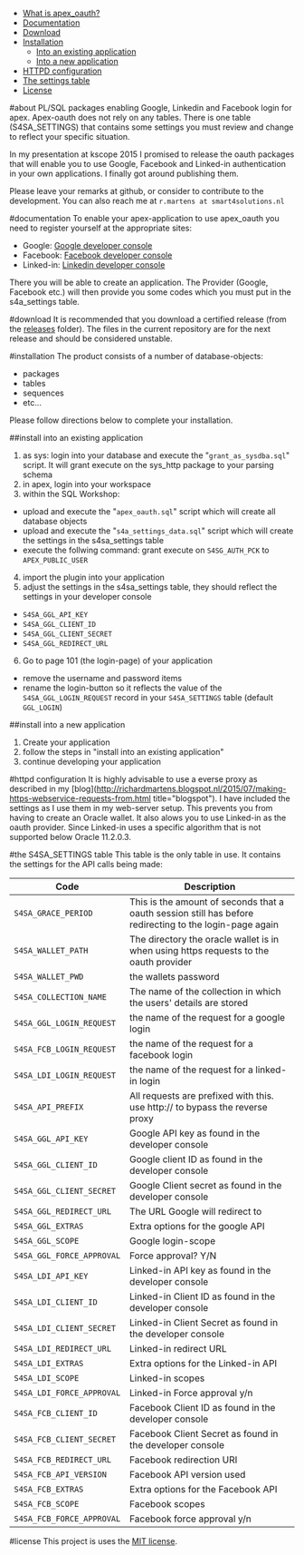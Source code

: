 - [What is apex_oauth?](#about)
- [Documentation](#documentation)
- [Download](#download)
- [Installation](#installation)
  - [Into an existing application](#install-into-an-existing-application)
  - [Into a new application](#install-into-a-new-application)
- [HTTPD configuration](#httpd)
- [The settings table](#the-s4sa_settings-table)
- [License](#license)


#about
PL/SQL packages enabling Google, Linkedin and Facebook login for apex. Apex-oauth does not rely on any tables. There is one table (S4SA_SETTINGS) that contains some settings you must review and change to reflect your specific situation.

In my presentation at kscope 2015 I promised to release the oauth packages that will enable you to use Google, Facebook and Linked-in authentication in your own applications. I finally got around publishing them.

Please leave your remarks at github, or consider to contribute to the development. You can also reach me at `r.martens at smart4solutions.nl`

#documentation
To enable your apex-application to use apex_oauth you need to register yourself at the appropriate sites:

- Google: [Google developer console](https://console.developers.google.com/start)
- Facebook: [Facebook developer console](https://developers.facebook.com/apps)
- Linked-in: [Linkedin developer console](https://www.linkedin.com/developer/apps)

There you will be able to create an application. The Provider (Google, Facebook etc.) will then provide you some codes which you must put in the s4a_settings table.

#download
It is recommended that you download a certified release (from the [releases](https://github.com/smart4solutions/apex_oauth/releases) folder). The files in the current repository are for the next release and should be considered unstable.

#installation
The product consists of a number of database-objects:
- packages
- tables
- sequences
- etc...

Please follow directions below to complete your installation.

##install into an existing application
1. as sys: login into your database and execute the "`grant_as_sysdba.sql`" script. It will grant execute on the sys_http package to your parsing schema
2. in apex, login into your workspace
3. within the SQL Workshop:
  - upload and execute the "`apex_oauth.sql`" script which will create all database objects
  - upload and execute the "`s4a_settings_data.sql`" script which will create the settings in the s4sa_settings table
  - execute the follwing command: grant execute on `S4SG_AUTH_PCK` to `APEX_PUBLIC_USER`
4. import the plugin into your application
5. adjust the settings in the s4sa_settings table, they should reflect the settings in your developer console
  - `S4SA_GGL_API_KEY`
  - `S4SA_GGL_CLIENT_ID`
  - `S4SA_GGL_CLIENT_SECRET`
  - `S4SA_GGL_REDIRECT_URL`
6. Go to page 101 (the login-page) of your application
  - remove the username and password items
  - rename the login-button so it reflects the value of the `S4SA_GGL_LOGIN_REQUEST` record in your `S4SA_SETTINGS` table (default `GGL_LOGIN`)

##install into a new application
1. Create your application
2. follow the steps in "install into an existing application"
3. continue developing your application

#httpd configuration
It is highly advisable to use a everse proxy as described in my [blog](http://richardmartens.blogspot.nl/2015/07/making-https-webservice-requests-from.html title="blogspot").
I have included the settings as I use them in my web-server setup. This prevents you from having to create an Oracle wallet. It also alows you to use Linked-in as the oauth provider. Since Linked-in uses a specific algorithm that is not supported below Oracle 11.2.0.3.

#the S4SA_SETTINGS table
This table is the only table in use. It contains the settings for the API calls being made:

Code | Description
---- | -----------
`S4SA_GRACE_PERIOD` | This is the amount of seconds that a oauth session still has before redirecting to the login-page again
`S4SA_WALLET_PATH` | The directory the oracle wallet is in when using https requests to the oauth provider
`S4SA_WALLET_PWD` | the wallets password
`S4SA_COLLECTION_NAME` | The name of the collection in which the users' details are stored
`S4SA_GGL_LOGIN_REQUEST` | the name of the request for a google login
`S4SA_FCB_LOGIN_REQUEST` | the name of the request for a facebook login
`S4SA_LDI_LOGIN_REQUEST` | the name of the request for a linked-in login
`S4SA_API_PREFIX` | All requests are prefixed with this. use http:// to bypass the reverse proxy
`S4SA_GGL_API_KEY` | Google API key  as found in the developer console
`S4SA_GGL_CLIENT_ID` | Google client ID  as found in the developer console
`S4SA_GGL_CLIENT_SECRET` | Google Client secret as found in the developer console
`S4SA_GGL_REDIRECT_URL` | The URL Google will redirect to
`S4SA_GGL_EXTRAS` | Extra options for the google API
`S4SA_GGL_SCOPE` | Google login-scope
`S4SA_GGL_FORCE_APPROVAL` | Force approval? Y/N
`S4SA_LDI_API_KEY` | Linked-in API key as found in the developer console
`S4SA_LDI_CLIENT_ID` | Linked-in Client ID as found in the developer console
`S4SA_LDI_CLIENT_SECRET` | Linked-in Client Secret as found in the developer console
`S4SA_LDI_REDIRECT_URL` | Linked-in redirect URL
`S4SA_LDI_EXTRAS` | Extra options for the Linked-in API
`S4SA_LDI_SCOPE` | Linked-in scopes
`S4SA_LDI_FORCE_APPROVAL` | Linked-in Force approval y/n
`S4SA_FCB_CLIENT_ID` | Facebook Client ID as found in the developer console
`S4SA_FCB_CLIENT_SECRET` | Facebook Client Secret as found in the developer console
`S4SA_FCB_REDIRECT_URL` | Facebook redirection URI
`S4SA_FCB_API_VERSION` | Facebook API version used
`S4SA_FCB_EXTRAS` | Extra options for the Facebook API
`S4SA_FCB_SCOPE` | Facebook scopes
`S4SA_FCB_FORCE_APPROVAL` | Facebook force approval y/n

#license
This project is uses the [MIT license](LICENSE).
